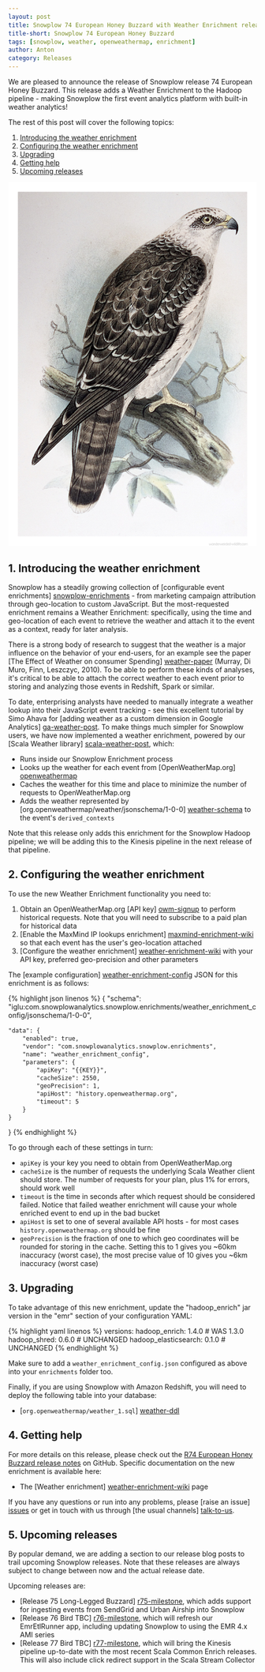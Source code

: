 ```yaml
---
layout: post
title: Snowplow 74 European Honey Buzzard with Weather Enrichment released
title-short: Snowplow 74 European Honey Buzzard
tags: [snowplow, weather, openweathermap, enrichment]
author: Anton
category: Releases
---
```


We are pleased to announce the release of Snowplow release 74 European Honey Buzzard. This release adds a Weather Enrichment to the Hadoop pipeline - making Snowplow the first event analytics platform with built-in weather analytics!

The rest of this post will cover the following topics:

1. [Introducing the weather enrichment](/blog/2015/12/22/snowplow-r74-european-honey-buzzard-with-weather-enrichment-released#introducing)
2. [Configuring the weather enrichment](/blog/2015/12/22/snowplow-r74-european-honey-buzzard-with-weather-enrichment-released#configuring)
3. [Upgrading](/blog/2015/12/22/snowplow-r74-european-honey-buzzard-with-weather-enrichment-released#upgrading)
4. [Getting help](/blog/2015/12/22/snowplow-r74-european-honey-buzzard-with-weather-enrichment-released#help)
5. [Upcoming releases](/blog/2015/12/22/snowplow-r74-european-honey-buzzard-with-weather-enrichment-released#roadmap)

![european-honey-buzzard][european-honey-buzzard]

<!--more-->

<h2 id="introducing">1. Introducing the weather enrichment</h2>

Snowplow has a steadily growing collection of [configurable event enrichments] [snowplow-enrichments] - from marketing campaign attribution through geo-location to custom JavaScript. But the most-requested enrichment remains a Weather Enrichment: specifically, using the time and geo-location of each event to retrieve the weather and attach it to the event as a context, ready for later analysis.

There is a strong body of research to suggest that the weather is a major influence on the behavior of your end-users, for an example see the paper [The Effect of Weather on consumer Spending] [weather-paper] (Murray, Di Muro, Finn, Leszczyc, 2010). To be able to perform these kinds of analyses, it's critical to be able to attach the correct weather to each event prior to storing and analyzing those events in Redshift, Spark or similar.

To date, enterprising analysts have needed to manually integrate a weather lookup into their JavaScript event tracking - see this excellent tutorial by Simo Ahava for [adding weather as a custom dimension in Google Analytics] [ga-weather-post]. To make things much simpler for Snowplow users, we have now implemented a weather enrichment, powered by our [Scala Weather library] [scala-weather-post], which:

* Runs inside our Snowplow Enrichment process
* Looks up the weather for each event from [OpenWeatherMap.org] [openweathermap]
* Caches the weather for this time and place to minimize the number of requests to OpenWeatherMap.org
* Adds the weather represented by [org.openweathermap/weather/jsonschema/1-0-0] [weather-schema] to the event's `derived_contexts`

Note that this release only adds this enrichment for the Snowplow Hadoop pipeline; we will be adding this to the Kinesis pipeline in the next release of that pipeline.

<h2 id="configuring">2. Configuring the weather enrichment</h2>

To use the new Weather Enrichment functionality you need to:

1. Obtain an OpenWeatherMap.org [API key] [owm-signup] to perform historical requests. Note that you will need to subscribe to a paid plan for historical data
2. [Enable the MaxMind IP lookups enrichment] [maxmind-enrichment-wiki] so that each event has the user's geo-location attached
3. [Configure the weather enrichment] [weather-enrichment-wiki] with your API key, preferred geo-precision and other parameters

The [example configuration] [weather-enrichment-config] JSON for this enrichment is as follows:

{% highlight json linenos %}
{
    "schema": "iglu:com.snowplowanalytics.snowplow.enrichments/weather_enrichment_config/jsonschema/1-0-0",

    "data": {
        "enabled": true,
        "vendor": "com.snowplowanalytics.snowplow.enrichments",
        "name": "weather_enrichment_config",
        "parameters": {
            "apiKey": "{{KEY}}",
            "cacheSize": 2550,
            "geoPrecision": 1,
            "apiHost": "history.openweathermap.org",
            "timeout": 5
        }
    }
}
{% endhighlight %}

To go through each of these settings in turn:

* `apiKey` is your key you need to obtain from OpenWeatherMap.org
* `cacheSize` is the number of requests the underlying Scala Weather client should store. The number of requests for your plan, plus 1% for errors, should work well
* `timeout` is the time in seconds after which request should be considered failed. Notice that failed weather enrichment will cause your whole enriched event to end up in the bad bucket
* `apiHost` is set to one of several available API hosts - for most cases `history.openweathermap.org` should be fine
* `geoPrecision` is the fraction of one to which geo coordinates will be rounded for storing in the cache. Setting this to 1 gives you ~60km inaccuracy (worst case), the most precise value of 10 gives you ~6km inaccuracy (worst case)

<h2 id="upgrading">3. Upgrading</h2>

To take advantage of this new enrichment, update the "hadoop_enrich" jar version in the "emr" section of your configuration YAML:

{% highlight yaml linenos %}
  versions:
    hadoop_enrich: 1.4.0 # WAS 1.3.0
    hadoop_shred: 0.6.0 # UNCHANGED
    hadoop_elasticsearch: 0.1.0 # UNCHANGED
{% endhighlight %}

Make sure to add a `weather_enrichment_config.json` configured as above into your `enrichments` folder too.

Finally, if you are using Snowplow with Amazon Redshift, you will need to deploy the following table into your database:

* [`org.openweathermap/weather_1.sql`] [weather-ddl]

<h2 id="help">4. Getting help</h2>

For more details on this release, please check out the [R74 European Honey Buzzard release notes][r74-release] on GitHub. Specific documentation on the new enrichment is available here:

* The [Weather enrichment] [weather-enrichment-wiki] page

If you have any questions or run into any problems, please [raise an issue] [issues] or get in touch with us through [the usual channels] [talk-to-us].

<h2 id="roadmap">5. Upcoming releases</h2>

By popular demand, we are adding a section to our release blog posts to trail upcoming Snowplow releases. Note that these releases are always subject to change between now and the actual release date.

Upcoming releases are:

* [Release 75 Long-Legged Buzzard] [r75-milestone], which adds support for ingesting events from SendGrid and Urban Airship into Snowplow
* [Release 76 Bird TBC] [r76-milestone], which will refresh our EmrEtlRunner app, including updating Snowplow to using the EMR 4.x AMI series
* [Release 77 Bird TBC] [r77-milestone], which will bring the Kinesis pipeline up-to-date with the most recent Scala Common Enrich releases. This will also include click redirect support in the Scala Stream Collector

[european-honey-buzzard]: /assets/img/blog/2015/12/european-honey-buzzard.png
[snowplow-enrichments]: https://github.com/snowplow/snowplow/wiki/Configurable-enrichments

[scala-weather-post]: /blog/2015/12/13/scala-weather-0.1.0-released/
[weather-paper]: http://www.kylemurray.com/papers/MDFP_JRCS2010.pdf
[openweathermap]: http://openweathermap.org/
[owm-signup]: http://home.openweathermap.org/users/sign_up
[ga-weather-post]: http://www.simoahava.com/web-development/universal-analytics-weather-custom-dimension/

[weather-schema]: http://iglucentral.com/schemas/org.openweathermap/weather/jsonschema/1-0-0
[weather-enrichment-wiki]: https://github.com/snowplow/snowplow/wiki/Weather-enrichment
[maxmind-enrichment-wiki]: https://github.com/snowplow/snowplow/wiki/IP-lookups-enrichment

[weather-enrichment-config]: https://github.com/snowplow/snowplow/blob/feature/weather/3-enrich/config/enrichments/weather_enrichment_config.json

[weather-ddl]: https://raw.githubusercontent.com/snowplow/snowplow/master/4-storage/redshift-storage/sql/org.openweathermap/weather_1.sql

[r74-release]: https://github.com/snowplow/snowplow/releases/tag/r74-european-honey-buzzard
[issues]: https://github.com/snowplow/snowplow/issues
[talk-to-us]: https://github.com/snowplow/snowplow/wiki/Talk-to-us

[r75-milestone]: https://github.com/snowplow/snowplow/milestones/Release%2075%20%5BHAD%5D%20Long-Legged%20Buzzard
[r76-milestone]: https://github.com/snowplow/snowplow/milestones/Release%2076%20%5BCLI%5D%20Bird%20TBC
[r77-milestone]: https://github.com/snowplow/snowplow/milestones/Release%2077%20%5BKIN%5D%20Bird%20TBC

